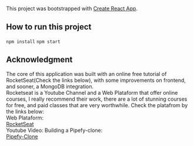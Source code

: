 This project was bootstrapped with [Create React App](https://github.com/facebook/create-react-app).

## How to run this project

`npm install`
`npm start`

## Acknowledgment

The core of this application was built with an online free tutorial of RocketSeat(Check the links below), with some improvements on frontend, and sooner, a MongoDB integration.\
Rocketseat is a Youtube Channel and a Web Plataform that offer online courses, I really recommend their work, there are a lot of stunning courses for free, and paid classes that are very worthwhile. Check the platafrom by the links below:\
Web Plataform:\
[RocketSeat](https://rocketseat.com.br/)\
Youtube Video: Building a Pipefy-clone:\
[Pipefy-Clone](https://www.youtube.com/watch?v=awRtgpRsdTQ&t=3597s)




